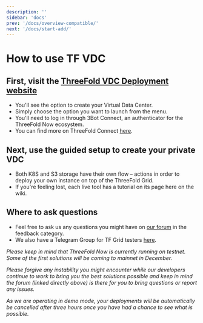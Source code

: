 ```yaml
---
description: ''
sidebar: 'docs'
prev: '/docs/overview-compatible/'
next: '/docs/start-add/'
---
```


# How to use TF VDC

## First, visit the [ThreeFold VDC Deployment website](https://deploy.vdc.threefold.io)

- You'll see the option to create your Virtual Data Center.
- Simply choose the option you want to launch from the menu.
- You'll need to log in through 3Bot Connect, an authenticator for the ThreeFold Now ecosystem.
- You can find more on ThreeFold Connect [here](https://manual.threefold.io/#/3botconnect_install).

## Next, use the guided setup to create your private VDC

- Both K8S and S3 storage have their own flow – actions in order to deploy your own instance on top of the ThreeFold Grid.
- If you're feeling lost, each live tool has a tutorial on its page here on the wiki.

## Where to ask questions

- Feel free to ask us any questions you might have on [our forum](https://forum.threefold.io) in the feedback category.
- We also have a Telegram Group for TF Grid testers [here](https://t.me/joinchat/BwOvOxxgK59GmRoZ2_sM0w).

*Please keep in mind that ThreeFold Now is currently running on testnet. Some of the first solutions will be coming to mainnet in December.*

*Please forgive any instability you might encounter while our developers continue to work to bring you the best solutions possible and keep in mind the forum (linked directly above) is there for you to bring questions or report any issues.*

*As we are operating in demo mode, your deployments will be automatically be cancelled after three hours once you have had a chance to see what is possible.*
